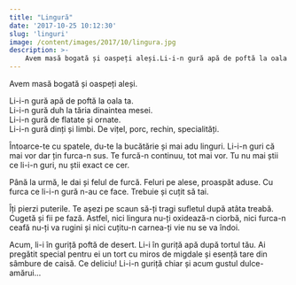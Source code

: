 ```yaml
---
title: "Lingură"
date: '2017-10-25 10:12:30'
slug: 'linguri'
image: /content/images/2017/10/lingura.jpg
description: >-
    Avem masă bogată și oaspeți aleși.Li-i-n gură apă de poftă la oala ta.Li-i-n gură duh la tăria dinaintea mesei.Li-i-n gură de flatate și ornate.Li-i-n gură dinți și limbi. De vițel, porc, rechin, 
---
```

<div class="kg-card-markdown"><p>Avem masă bogată și oaspeți aleși.</p>
<p>Li-i-n gură apă de poftă la oala ta.<br>
Li-i-n gură duh la tăria dinaintea mesei.<br>
Li-i-n gură de flatate și ornate.<br>
Li-i-n gură dinți și limbi. De vițel, porc, rechin, specialități.</p>
<p>Întoarce-te cu spatele, du-te la bucătărie și mai adu linguri. Li-i-n guri că mai vor dar țin furca-n sus. Te furcă-n continuu, tot mai vor. Tu nu mai știi ce li-i-n guri, nu știi exact ce cer.</p>
<p>Până la urmă, le dai și felul de furcă. Feluri pe alese, proaspăt aduse. Cu furca ce li-i-n gură n-au ce face. Trebuie și cuțit să tai.</p>
<p>Îți pierzi puterile. Te așezi pe scaun să-ți tragi sufletul după atâta treabă. Cugetă și fii pe fază. Astfel, nici lingura nu-ți oxidează-n ciorbă, nici furca-n ceafă nu-ți va rugini și nici cuțitu-n carnea-ți vie nu se va îndoi.</p>
<p>Acum, li-i în guriță poftă de desert. Li-i în guriță apă după tortul tău. Ai pregătit special pentru ei un tort cu miros de migdale și esență tare din sâmbure de caisă. Ce deliciu! Li-i-n guriță chiar și acum gustul dulce-amărui...</p>
</div>
    